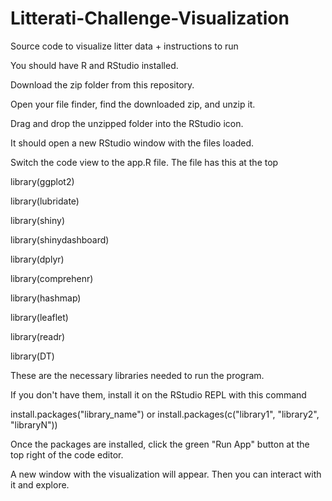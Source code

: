 # Litterati-Challenge-Visualization
Source code to visualize litter data + instructions to run 

You should have R and RStudio installed. 

Download the zip folder from this repository. 

Open your file finder, find the downloaded zip, and unzip it.

Drag and drop the unzipped folder into the RStudio icon. 

It should open a new RStudio window with the files loaded.


Switch the code view to the app.R file. The file has this at the top

library(ggplot2)

library(lubridate)

library(shiny)

library(shinydashboard)

library(dplyr)

library(comprehenr)

library(hashmap)

library(leaflet)

library(readr)

library(DT)

These are the necessary libraries needed to run the program. 

If you don't have them, install it on the RStudio REPL with this command 

install.packages("library_name") or install.packages(c("library1", "library2", "libraryN"))


Once the packages are installed, click the green "Run App" button at the top right of the code editor. 

A new window with the visualization will appear. Then you can interact with it and explore.

